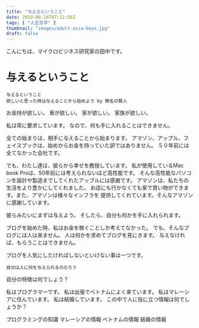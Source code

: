 ```yaml
---
title: "与えるということ"
date: 2019-06-16T07:12:55Z
tags: [ "人生哲学" ]
thumbnail: "images/adult-asia-boys.jpg"
draft: false
---
```


こんにちは、マイクロビジネス研究家の田中です。

# 与えるということ

```
与えるということ
欲しいと思った時は与えることから始めよう by 無名の賢人
```

お金持が欲しい。
車が欲しい。
家が欲しい。
家族が欲しい。

私は常に要求しています。
なので、何も手に入れることはできません。

全ての始まりは、相手に与えることから始まります。
アマゾン、アップル、フェイスブックは、始めからお金を持っていた訳ではありません。
５０年前には全てなかった会社です。

でも、わたし達は、彼らから幸せを教授しています。
私が使用しているMac book Proは、50年前には考えられないほど高性能です。
そんな高性能なパソコンを設計や製造までしてくれたアップルには感謝です。
アマゾンは、私たちの生活をより豊かにしてくれました。
お店にも行かなくても家で買い物ができます。また、アマゾンは様々なインフラを
提供してくれています。そんなアマゾンに感謝しています。

彼らみたいにまずは与えよう。
そしたら、自分も何かを手に入れられます。

ブログを始めた時、私はお金を稼ぐことしか考えてなかった。
でも、そんなブログには人は来ません。
人は何かを求めてブログを見にきます。
与えなければ、もらうことはできません。

ブログを人気にしたければしないといけない事は一つです。

```
自分は人に何を与えられるのだろう
```

自分の特徴は何でしょう？

私はプログラマーです。
私は出張でベトナムによく来ています。
私はマレーシアに住んでいます。
私は結婚しています。
この中で人に役に立つ情報は何でしょうか？

プログラミングの知識
マレーシアの情報
ベトナムの情報
結婚の情報
